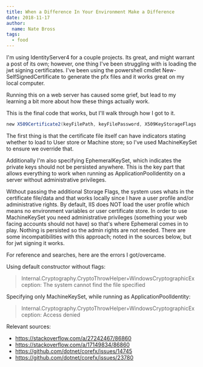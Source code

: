 ```yaml
---
title: When a Difference In Your Environment Make a Difference 
date: 2018-11-17
author: 
  name: Nate Bross
tags: 
  - food
---
```

I'm using IdentityServer4 for a couple projects. Its great, and might warrant a post of its own; however, one thing I've been struggling with is loading the jwt signing certificates. I've been using the powershell cmdlet New-SelfSignedCertificate to generate the pfx files and it works great on my local computer.

Running this on a web server has caused some grief, but lead to my learning a bit more about how these things actually work.

This is the final code that works, but I'll walk through how I got to it.

```csharp
​new X509Certificate2(keyFilePath, keyFilePassword, X509KeyStorageFlags.MachineKeySet | X509KeyStorageFlags.EphemeralKeySet)​
```

The first thing is that the certificate file itself can have indicators stating whether to load to User store or Machine store; so I've used MachineKeySet to ensure we override that.

Additionally I'm also specifying EphemeralKeySet, which indicates the private keys should not be persisted anywhere. This is the key part that allows everything to work when running as ApplicationPoolIdentity on a server without administrative privileges.

Without passing the additional Storage Flags, the system uses whats in the certificate file/data and that works locally since I have a user profile and/or administrative rights. By default, IIS does NOT load the user profile which means no environment variables or user certificate store. In order to use MachineKeySet you need administrative privileges (something your web facing accounts should not have) so that's where Ephemeral comes in to play. Nothing is persisted so the admin rights are not needed. There are some incompatibilities with this approach; noted in the sources below, but for jwt signing it works.

For reference and searches, here are the errors I got/overcame.

Using default constructor without flags:

> Internal.Cryptography.CryptoThrowHelper+WindowsCryptographicException: The system cannot find the file specified

Specifying only MachineKeySet, while running as ApplicationPoolIdentity:

> Internal.Cryptography.CryptoThrowHelper+WindowsCryptographicException: Access denied

Relevant sources:

- <https://stackoverflow.com/a/27242467/86860>
- <https://stackoverflow.com/a/17149834/86860>
- <https://github.com/dotnet/corefx/issues/14745>
- <https://github.com/dotnet/corefx/issues/23780>
